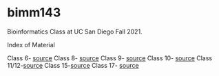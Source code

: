 # bimm143

Bioinformatics Class at UC San Diego Fall 2021. 


Index of Material

Class 6- [source](https://github.com/anelvaldez/bimm143/blob/70cdd30bdcf17c58e1ca1f7ca0d8534b15494f5d/class.06/Class06.pdf)
Class 8- [source](https://github.com/anelvaldez/bimm143/blob/c2006953506bde2a5120c075cbc8548e74f1d179/Class08/class08.pdf)
Class 9- [source](https://github.com/anelvaldez/bimm143/blob/70cdd30bdcf17c58e1ca1f7ca0d8534b15494f5d/class09_min_project/class09.pdf)
Class 10- [source](https://github.com/anelvaldez/bimm143/blob/70cdd30bdcf17c58e1ca1f7ca0d8534b15494f5d/class10/class10-halloween.pdf)
Class 11/12-[source](https://github.com/anelvaldez/bimm143/blob/70cdd30bdcf17c58e1ca1f7ca0d8534b15494f5d/class11/class12.pdf)
Class 15-[source](https://github.com/anelvaldez/bimm143/blob/70cdd30bdcf17c58e1ca1f7ca0d8534b15494f5d/class%2015/class15.pdf)
Class 17- [source](https://github.com/anelvaldez/bimm143/blob/70cdd30bdcf17c58e1ca1f7ca0d8534b15494f5d/Class17/class17.pdf)
